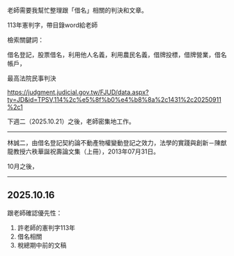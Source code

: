 老師需要我幫忙整理跟「借名」相關的判決和文章。


113年憲判字，帶目錄word給老師

檢索關鍵詞：

借名登記，股票借名，利用他人名義，利用農民名義，借牌投標，借牌營業，借名帳戶，


最高法院民事判決


https://judgment.judicial.gov.tw/FJUD/data.aspx?ty=JD&id=TPSV,114%2c%e5%8f%b0%e4%b8%8a%2c1431%2c20250911%2c1


下週二（2025.10.21）之後，老師密集地工作。



---

林誠二，由借名登記契約論不動產物權變動登記之效力，法學的實踐與創新－陳猷龍教授六秩華誕祝壽論文集（上冊），2013年07月31日。

10月之後，



---


## 2025.10.16

跟老師確認優先性：


1. 許老師的憲判字113年
2. 借名相關
3. 稅總期中前的文稿







